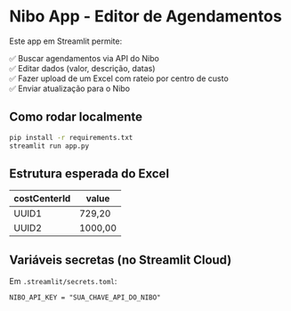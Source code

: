 
# Nibo App - Editor de Agendamentos

Este app em Streamlit permite:

✅ Buscar agendamentos via API do Nibo  
✅ Editar dados (valor, descrição, datas)  
✅ Fazer upload de um Excel com rateio por centro de custo  
✅ Enviar atualização para o Nibo

## Como rodar localmente

```bash
pip install -r requirements.txt
streamlit run app.py
```

## Estrutura esperada do Excel

| costCenterId | value   |
|--------------|---------|
| UUID1        | 729,20  |
| UUID2        | 1000,00 |

## Variáveis secretas (no Streamlit Cloud)

Em `.streamlit/secrets.toml`:

```
NIBO_API_KEY = "SUA_CHAVE_API_DO_NIBO"
```

